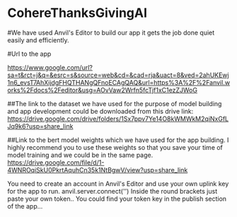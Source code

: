 # CohereThanksGivingAI

#We have used Anvil's Editor to build our app it gets the job done quiet easily and efficiently.

#Url to the app

https://www.google.com/url?sa=t&rct=j&q=&esrc=s&source=web&cd=&cad=rja&uact=8&ved=2ahUKEwj1n6_evsT7AhXijdgFHQTHANgQFnoECAgQAQ&url=https%3A%2F%2Fanvil.works%2Fdocs%2Feditor&usg=AOvVaw2Wrfn5fcTjf1xC1ezZJWoG

##The link to the dataset we have used for the purpose of model building and app development could be downloaded from this drive link:
https://drive.google.com/drive/folders/1Sx7ppv7Ye14O8kWMWkM2qiNxGfLJq9k6?usp=share_link

##Link to the bert model weights which we have used for the app building. I highly recommend you to use these weights so that you save your time of model training and we could be in the same page.
https://drive.google.com/file/d/1-4WNROqiSkU0PkrtAquhCn35k1NtBgwV/view?usp=share_link

You need to create an account in Anvil's Editor and use your own uplink key for the app to run.
anvil.server.connect('<please use your own uplink key>')
Inside the round brackets just paste your own token.. 
You could find your token key in the publish section of the app...
